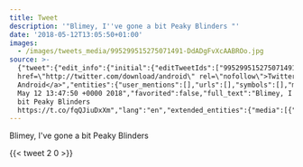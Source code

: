 ```yaml
---
title: Tweet
description: '"Blimey, I''ve gone a bit Peaky Blinders "'
date: '2018-05-12T13:05:50+01:00'
images:
  - /images/tweets_media/995299515275071491-DdADgFvXcAABROo.jpg
source: >-
  {"tweet":{"edit_info":{"initial":{"editTweetIds":["995299515275071491"],"editableUntil":"2018-05-12T14:47:50.869Z","editsRemaining":"5","isEditEligible":true}},"retweeted":false,"source":"<a
  href=\"http://twitter.com/download/android\" rel=\"nofollow\">Twitter for
  Android</a>","entities":{"user_mentions":[],"urls":[],"symbols":[],"media":[{"expanded_url":"https://twitter.com/toychicken/status/995299515275071491/photo/1","indices":["39","62"],"url":"https://t.co/fqQJiuDxXm","media_url":"http://pbs.twimg.com/media/DdADgFvXcAABROo.jpg","id_str":"995299367480422400","id":"995299367480422400","media_url_https":"https://pbs.twimg.com/media/DdADgFvXcAABROo.jpg","sizes":{"large":{"w":"1957","h":"2048","resize":"fit"},"small":{"w":"650","h":"680","resize":"fit"},"medium":{"w":"1147","h":"1200","resize":"fit"},"thumb":{"w":"150","h":"150","resize":"crop"}},"type":"photo","display_url":"pic.twitter.com/fqQJiuDxXm"}],"hashtags":[]},"display_text_range":["0","62"],"favorite_count":"2","id_str":"995299515275071491","truncated":false,"retweet_count":"0","id":"995299515275071491","possibly_sensitive":false,"created_at":"Sat
  May 12 13:47:50 +0000 2018","favorited":false,"full_text":"Blimey, I've gone a
  bit Peaky Blinders
  https://t.co/fqQJiuDxXm","lang":"en","extended_entities":{"media":[{"expanded_url":"https://twitter.com/toychicken/status/995299515275071491/photo/1","indices":["39","62"],"url":"https://t.co/fqQJiuDxXm","media_url":"http://pbs.twimg.com/media/DdADgFvXcAABROo.jpg","id_str":"995299367480422400","id":"995299367480422400","media_url_https":"https://pbs.twimg.com/media/DdADgFvXcAABROo.jpg","sizes":{"large":{"w":"1957","h":"2048","resize":"fit"},"small":{"w":"650","h":"680","resize":"fit"},"medium":{"w":"1147","h":"1200","resize":"fit"},"thumb":{"w":"150","h":"150","resize":"crop"}},"type":"photo","display_url":"pic.twitter.com/fqQJiuDxXm"}]}}}
---
```

Blimey, I've gone a bit Peaky Blinders 
    
{{< tweet 2 0 >}}
    

